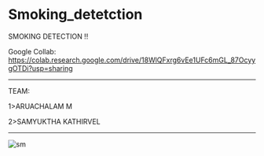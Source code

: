 # Smoking_detetction
SMOKING DETECTION !!


Google Collab: https://colab.research.google.com/drive/18WlQFxrg6vEe1UFc6mGL_87OcyygOTDi?usp=sharing
*************************************************************************************************************************************************************************

TEAM:

1>ARUACHALAM M

2>SAMYUKTHA KATHIRVEL


*************************************************************************************************************************************************************************
![sm](https://user-images.githubusercontent.com/97327266/203848231-1bdd5bb1-ff14-4c68-af19-fc408fcc0114.png)
